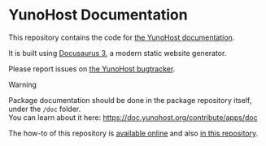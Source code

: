 # YunoHost Documentation

This repository contains the code for [the YunoHost documentation](https://doc.yunohost.org).

It is built using [Docusaurus 3](https://docusaurus.io), a modern static website generator.

Please report issues on [the YunoHost bugtracker](https://github.com/YunoHost/issues/issues).

> [!WARNING]  
> Package documentation should be done in the package repository itself, under the `/doc` folder.  
> You can learn about it here: <https://doc.yunohost.org/contribute/apps/doc>

The how-to of this repository is [available online](https://doc.yunohost.org/dev/doc/)
and also [in this repository](./docs/dev/05.doc/index.mdx).
